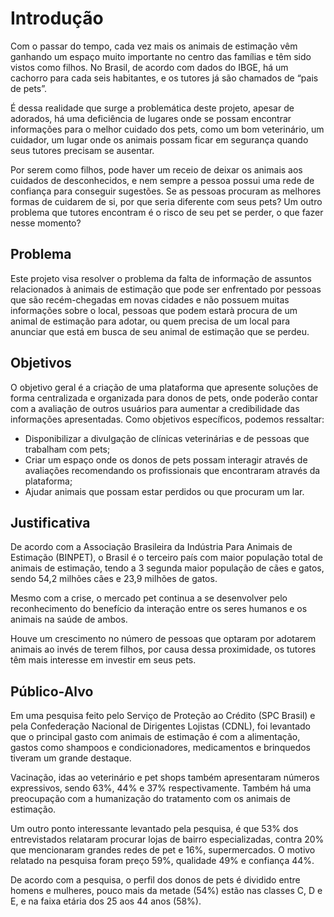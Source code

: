 # Introdução

Com o passar do tempo, cada vez mais os animais de estimação vêm ganhando um espaço muito importante no centro das famílias e têm sido vistos como filhos. No Brasil, de acordo com dados do IBGE, há um cachorro para cada seis habitantes, e os tutores já são chamados de “pais de pets”.

É dessa realidade que surge a problemática deste projeto, apesar de adorados, há uma deficiência de lugares onde se possam encontrar informações para o melhor cuidado dos pets, como um bom veterinário, um cuidador, um lugar onde os animais possam ficar em segurança quando seus tutores precisam se ausentar.

Por serem como filhos, pode haver um receio de deixar os animais aos cuidados de desconhecidos, e nem sempre a pessoa possui uma rede de confiança para conseguir sugestões. Se as pessoas procuram as melhores formas de cuidarem de si, por que seria diferente com seus pets? Um outro problema que tutores encontram é o risco de seu pet se perder, o que fazer nesse momento?

## Problema

Este projeto visa resolver o problema da falta de informação de assuntos relacionados à animais de estimação que pode ser enfrentado por pessoas que são recém-chegadas em novas cidades e não possuem muitas informações sobre o local, pessoas que podem estarà procura de um animal de estimação para adotar, ou quem precisa de um local para anunciar que está em busca de seu animal de estimação que se perdeu.

## Objetivos

O objetivo geral é a criação de uma plataforma que apresente soluções de forma centralizada e organizada para donos de pets, onde poderão contar com a avaliação de outros usuários para aumentar a credibilidade das informações apresentadas. Como objetivos específicos, podemos ressaltar:

- Disponibilizar a divulgação de clínicas veterinárias e de pessoas que trabalham com
  pets;
- Criar um espaço onde os donos de pets possam interagir através de avaliações
  recomendando os profissionais que encontraram através da plataforma;
- Ajudar animais que possam estar perdidos ou que procuram um lar.

## Justificativa

De acordo com a Associação Brasileira da Indústria Para Animais de Estimação (BINPET), o Brasil é o terceiro país com maior população total de animais de estimação, tendo a 3 segunda maior população de cães e gatos, sendo 54,2 milhões cães e 23,9 milhões de gatos.

Mesmo com a crise, o mercado pet continua a se desenvolver pelo reconhecimento do benefício da interação entre os seres humanos e os animais na saúde de ambos.

Houve um crescimento no número de pessoas que optaram por adotarem animais ao invés de terem filhos, por causa dessa proximidade, os tutores têm mais interesse em investir em seus pets.

## Público-Alvo

Em uma pesquisa feito pelo Serviço de Proteção ao Crédito (SPC Brasil) e pela Confederação Nacional de Dirigentes Lojistas (CDNL), foi levantado que o principal gasto com animais de estimação é com a alimentação, gastos como shampoos e condicionadores, medicamentos e brinquedos tiveram um grande destaque.

Vacinação, idas ao veterinário e pet shops também apresentaram números expressivos, sendo 63%, 44% e 37% respectivamente. Também há uma preocupação com a humanização do tratamento com os animais de estimação.

Um outro ponto interessante levantado pela pesquisa, é que 53% dos entrevistados relataram procurar lojas de bairro especializadas, contra 20% que mencionaram grandes redes de pet e 16%, supermercados. O motivo relatado na pesquisa foram preço 59%, qualidade 49% e confiança 44%.

De acordo com a pesquisa, o perfil dos donos de pets é dividido entre homens e mulheres, pouco mais da metade (54%) estão nas classes C, D e E, e na faixa etária dos 25 aos 44 anos (58%).
